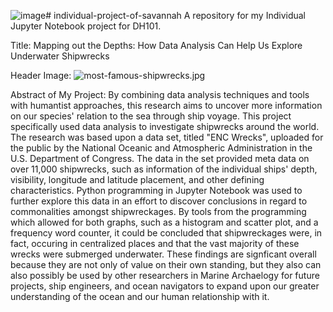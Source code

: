 ![image](https://github.com/savadamo/individual-project-of-savannah/assets/134985547/97aa581b-8c4d-4158-aafc-18a425223fcd)# individual-project-of-savannah
A repository for my Individual Jupyter Notebook project for DH101.

Title: Mapping out the Depths: How Data Analysis Can Help Us Explore Underwater Shipwrecks

Header Image: ![most-famous-shipwrecks.jpg](attachment:most-famous-shipwrecks.jpg)

Abstract of My Project: 
By combining data analysis techniques and tools with humantist approaches, this research aims to uncover more information on our species' relation to the sea through ship voyage. This project specifically used data analysis to investigate shipwrecks around the world. The research was based upon a data set, titled "ENC Wrecks", uploaded for the public by the National Oceanic and Atmospheric Administration in the U.S. Department of Congress. The data in the set provided meta data on over 11,000 shipwrecks, such as information of the individual ships' depth, visibility, longitude and latitude placement, and other defining characteristics. Python programming in Jupyter Notebook was used to further explore this data in an effort to discover conclusions in regard to commonalities amongst shipwreckages. By tools from the programming which allowed for both graphs, such as a histogram and scatter plot, and a frequency word counter, it could be concluded that shipwreckages were, in fact, occuring in centralized places and that the vast majority of these wrecks were submerged underwater. These findings are signficant overall because they are not only of value on their own standing, but they also can also possibly be used by other researchers in Marine Archaelogy for future projects, ship engineers, and ocean navigators to expand upon our greater understanding of the ocean and our human relationship with it.
